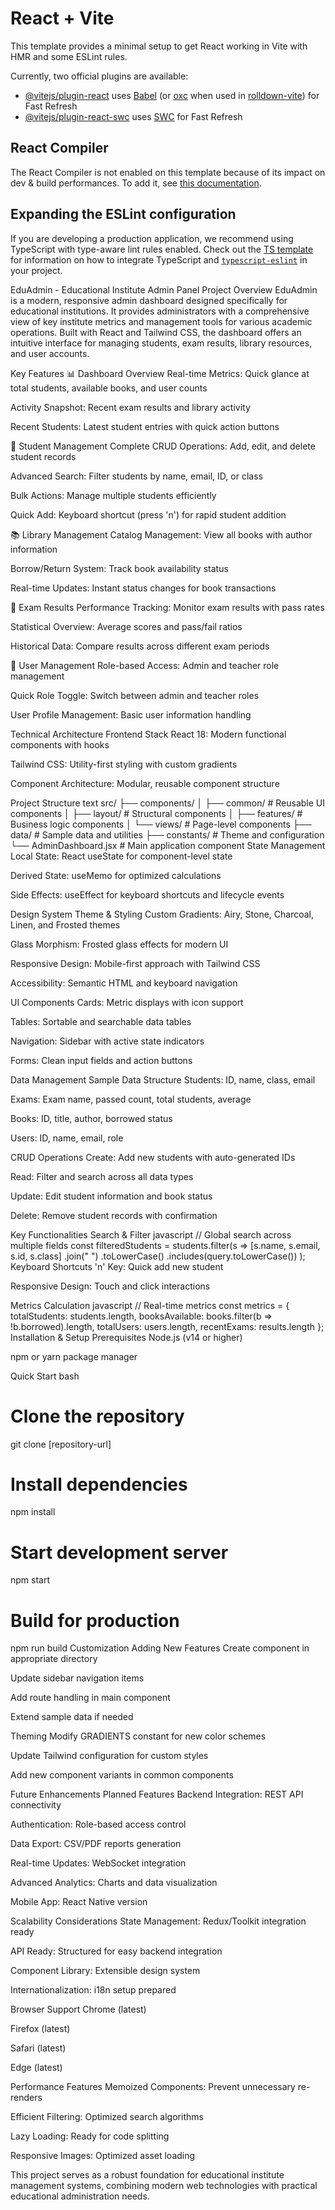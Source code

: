 # React + Vite

This template provides a minimal setup to get React working in Vite with HMR and some ESLint rules.

Currently, two official plugins are available:

- [@vitejs/plugin-react](https://github.com/vitejs/vite-plugin-react/blob/main/packages/plugin-react) uses [Babel](https://babeljs.io/) (or [oxc](https://oxc.rs) when used in [rolldown-vite](https://vite.dev/guide/rolldown)) for Fast Refresh
- [@vitejs/plugin-react-swc](https://github.com/vitejs/vite-plugin-react/blob/main/packages/plugin-react-swc) uses [SWC](https://swc.rs/) for Fast Refresh

## React Compiler

The React Compiler is not enabled on this template because of its impact on dev & build performances. To add it, see [this documentation](https://react.dev/learn/react-compiler/installation).

## Expanding the ESLint configuration

If you are developing a production application, we recommend using TypeScript with type-aware lint rules enabled. Check out the [TS template](https://github.com/vitejs/vite/tree/main/packages/create-vite/template-react-ts) for information on how to integrate TypeScript and [`typescript-eslint`](https://typescript-eslint.io) in your project.

EduAdmin - Educational Institute Admin Panel
Project Overview
EduAdmin is a modern, responsive admin dashboard designed specifically for educational institutions. It provides administrators with a comprehensive view of key institute metrics and management tools for various academic operations. Built with React and Tailwind CSS, the dashboard offers an intuitive interface for managing students, exam results, library resources, and user accounts.

Key Features
📊 Dashboard Overview
Real-time Metrics: Quick glance at total students, available books, and user counts

Activity Snapshot: Recent exam results and library activity

Recent Students: Latest student entries with quick action buttons

👥 Student Management
Complete CRUD Operations: Add, edit, and delete student records

Advanced Search: Filter students by name, email, ID, or class

Bulk Actions: Manage multiple students efficiently

Quick Add: Keyboard shortcut (press 'n') for rapid student addition

📚 Library Management
Catalog Management: View all books with author information

Borrow/Return System: Track book availability status

Real-time Updates: Instant status changes for book transactions

📝 Exam Results
Performance Tracking: Monitor exam results with pass rates

Statistical Overview: Average scores and pass/fail ratios

Historical Data: Compare results across different exam periods

👤 User Management
Role-based Access: Admin and teacher role management

Quick Role Toggle: Switch between admin and teacher roles

User Profile Management: Basic user information handling

Technical Architecture
Frontend Stack
React 18: Modern functional components with hooks

Tailwind CSS: Utility-first styling with custom gradients

Component Architecture: Modular, reusable component structure

Project Structure
text
src/
├── components/
│ ├── common/ # Reusable UI components
│ ├── layout/ # Structural components
│ ├── features/ # Business logic components
│ └── views/ # Page-level components
├── data/ # Sample data and utilities
├── constants/ # Theme and configuration
└── AdminDashboard.jsx # Main application component
State Management
Local State: React useState for component-level state

Derived State: useMemo for optimized calculations

Side Effects: useEffect for keyboard shortcuts and lifecycle events

Design System
Theme & Styling
Custom Gradients: Airy, Stone, Charcoal, Linen, and Frosted themes

Glass Morphism: Frosted glass effects for modern UI

Responsive Design: Mobile-first approach with Tailwind CSS

Accessibility: Semantic HTML and keyboard navigation

UI Components
Cards: Metric displays with icon support

Tables: Sortable and searchable data tables

Navigation: Sidebar with active state indicators

Forms: Clean input fields and action buttons

Data Management
Sample Data Structure
Students: ID, name, class, email

Exams: Exam name, passed count, total students, average

Books: ID, title, author, borrowed status

Users: ID, name, email, role

CRUD Operations
Create: Add new students with auto-generated IDs

Read: Filter and search across all data types

Update: Edit student information and book status

Delete: Remove student records with confirmation

Key Functionalities
Search & Filter
javascript
// Global search across multiple fields
const filteredStudents = students.filter(s =>
[s.name, s.email, s.id, s.class]
.join(" ")
.toLowerCase()
.includes(query.toLowerCase())
);
Keyboard Shortcuts
'n' Key: Quick add new student

Responsive Design: Touch and click interactions

Metrics Calculation
javascript
// Real-time metrics
const metrics = {
totalStudents: students.length,
booksAvailable: books.filter(b => !b.borrowed).length,
totalUsers: users.length,
recentExams: results.length
};
Installation & Setup
Prerequisites
Node.js (v14 or higher)

npm or yarn package manager

Quick Start
bash

# Clone the repository

git clone [repository-url]

# Install dependencies

npm install

# Start development server

npm start

# Build for production

npm run build
Customization
Adding New Features
Create component in appropriate directory

Update sidebar navigation items

Add route handling in main component

Extend sample data if needed

Theming
Modify GRADIENTS constant for new color schemes

Update Tailwind configuration for custom styles

Add new component variants in common components

Future Enhancements
Planned Features
Backend Integration: REST API connectivity

Authentication: Role-based access control

Data Export: CSV/PDF reports generation

Real-time Updates: WebSocket integration

Advanced Analytics: Charts and data visualization

Mobile App: React Native version

Scalability Considerations
State Management: Redux/Toolkit integration ready

API Ready: Structured for easy backend integration

Component Library: Extensible design system

Internationalization: i18n setup prepared

Browser Support
Chrome (latest)

Firefox (latest)

Safari (latest)

Edge (latest)

Performance Features
Memoized Components: Prevent unnecessary re-renders

Efficient Filtering: Optimized search algorithms

Lazy Loading: Ready for code splitting

Responsive Images: Optimized asset loading

This project serves as a robust foundation for educational institute management systems, combining modern web technologies with practical educational administration needs.
